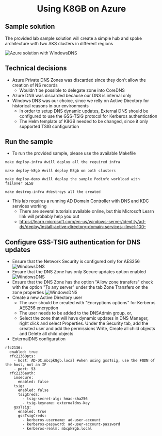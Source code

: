 <h1 align="center" style="margin-top: 0;">Using K8GB on Azure</h1>

## Sample solution

The provided lab sample solution will create a simple hub and spoke architecture with two AKS clusters in different regions

![Azure solution with WindowsDNS](/images/k8gb_solution.png?raw=true "GLSB with K8gb on Azure")

## Technical decisions

* Azure Private DNS Zones was discarded since they don't allow the creation of NS records
    * Wouldn't be possible to delegate zone into CoreDNS
* Azure DNS was discarded because our DNS is internal only
* Windows DNS was our choice, since we relly on Active Directory for historical reasons in our environments
    * In order to setup DNS dynamic updates, External DNS should be configured to use the GSS-TSIG protocol for Kerberos authentication
    * The Helm template of K8GB needed to be changed, since it only supported TSIG configuration

## Run the sample

* To run the provided sample, please use the available Makefile
```
make deploy-infra #will deploy all the required infra
```

```
make deploy-k8gb #will deploy K8gb on both clusters
```

```
make deploy-demo #will deploy the sample Podinfo workload with failover GLSB
```

```
make destroy-infra #destroys all the created
```
* This lab requires a running AD Domain Controller with DNS and KDC services working
    * There are several tutorials available online, but this Microsoft Learn link will probably help you out 
    * https://learn.microsoft.com/en-us/windows-server/identity/ad-ds/deploy/install-active-directory-domain-services--level-100-

## Configure GSS-TSIG authentication for DNS updates

* Ensure that the Network Security is configured only for AES256
![WindowsDNS](/images/LocalSecurityPolicyNetworkKerberos.png?raw=true "Network Policy - Kerberos auth")
* Ensure that the DNS Zone has only Secure updates option enabled
![WindowsDNS](/images/DNSSecureUpdates.png?raw=true "DNS Secure Updates")
* Ensure that the DNS Zone has the option "Allow zone transfers" check with the option "To any server" under the tab Zone Transfers on the zone properties
![WindowsDNS](/images/DNSZoneTransfers.png?raw=true "DNS Zone Transfers")
* Create a new Active Directory user
    * The user should be created with "Encryptions options" for Kerberos AES256 encryption
    * The user needs to be added to the DNSAdmin group, or,
    * Select the zone that will have dynamic updates in DNS Manager, right click and select Properties. Under the Security tab, add the created user and add the permissions Write, Create all child objects and Delete all child objects
* ExternalDNS configuration
```
rfc2136:
  enabled: true
  rfc2136Opts:
    - host: AD-DC.mbcpk8gb.local #when using gssTsig, use the FQDN of the host, not an IP
    - port: 53
  rfc2136auth:
    insecure: 
      enabled: false
    tsig:
      enabled: false
      tsigCreds:
        - tsig-secret-alg: hmac-sha256
        - tsig-keyname: externaldns-key
    gssTsig:
      enabled: true
      gssTsigCreds:
        - kerberos-username: ad-user-account
        - kerberos-password: ad-user-account-password
        - kerberos-realm: mbcpk8gb.local
```

